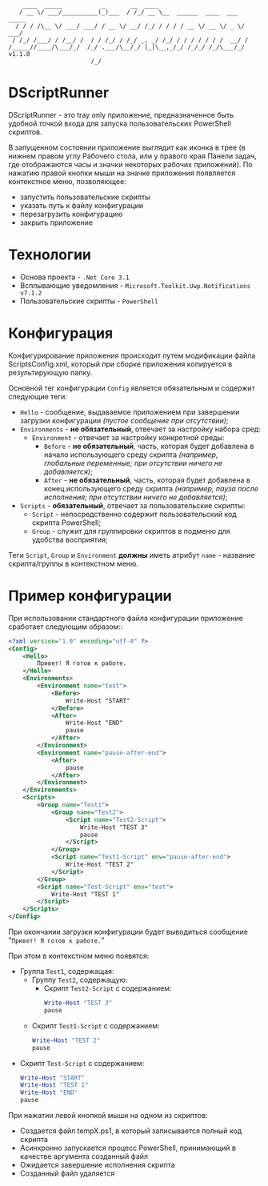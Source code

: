```
    ____  _____           _       __  ____                             
   / __ \/ ___/__________(_)___  / /_/ __ \__  ______  ____  ___  _____
  / / / /\__ \/ ___/ ___/ / __ \/ __/ /_/ / / / / __ \/ __ \/ _ \/ ___/
 / /_/ /___/ / /__/ /  / / /_/ / /_/ _, _/ /_/ / / / / / / /  __/ /    
/_____//____/\___/_/  /_/ .___/\__/_/ |_|\__,_/_/ /_/_/ /_/\___/_/     v1.1.0
                       /_/                                             
```

# DScriptRunner

DScriptRunner - это tray only приложение, предназначенное быть удобной точкой входа для запуска пользовательских PowerShell скриптов.

В запущенном состоянии приложение выглядит как иконка в трее (в нижнем правом углу Рабочего стола, или у правого края Панели задач, где отображаются часы и значки некоторых рабочих приложений). По нажатию правой кнопки мыши на значке приложения появляется контекстное меню, позволяющее:
- запустить пользовательские скрипты
- указать путь к файлу конфигурации
- перезагрузить конфигурацию
- закрыть приложение

# Технологии 

- Основа проекта - `.Net Core 3.1`
- Всплывающие уведомления - `Microsoft.Toolkit.Uwp.Notifications v7.1.2`
- Пользовательские скрипты - `PowerShell`

# Конфигурация

Конфигурирование приложения происходит путем модификации файла ScriptsConfig.xml, который при сборке приложения копируется в результирующую папку.

Основной тег конфигурации `Config` является обязательным и содержит следующие теги:
- `Hello` - сообщение, выдаваемое приложением при завершении загрузки конфигурации _(пустое сообщение при отсутствии)_;
- `Environments`  - **не обязательный**, отвечает за настройку набора сред:
  - `Environment`  - отвечает за настройку конкретной среды:
    - `Before` - **не обязательный**, часть, которая будет добавлена в начало использующего среду скрипта _(например, глобальные переменные; при отсутствии ничего не добавляется)_;
    - `After` - **не обязательный**, часть, которая будет добавлена в конец использующего среду скрипта _(например, пауза после исполнения; при отсутствии ничего не добавляется)_;
- `Scripts` - **обязательный**, отвечает за пользовательские скрипты:
  - `Script` - непосредственно содержит пользовательский код скрипта PowerShell;
  - `Group` - служит для группировки скриптов в подменю для удобства восприятия;

Теги `Script`, `Group` и `Environment` **должны** иметь атрибут `name` - название скрипта/группы в контекстном меню.

# Пример конфигурации

При использовании стандартного файла конфигурации приложение сработает следующим образом::

```xml
<?xml version="1.0" encoding="utf-8" ?>
<Config>
    <Hello>
        Привет! Я готов к работе.
    </Hello>
    <Environments>
        <Environment name="test">
            <Before>
                Write-Host "START"
            </Before>
            <After>
                Write-Host "END"
                pause
            </After>
        </Environment>
        <Environment name="pause-after-end">
            <After>
                pause
            </After>
        </Environment>
    </Environments>
    <Scripts>
        <Group name="Test1">
            <Group name="Test2">
                <Script name="Test2-Script">
                    Write-Host "TEST 3"
                    pause
                </Script>
            </Group>
            <Script name="Test1-Script" env="pause-after-end">
                Write-Host "TEST 2"
            </Script>
        </Group>
        <Script name="Test-Script" env="test">
            Write-Host "TEST 1"
        </Script>
    </Scripts>
</Config>

```

При окончании загрузки конфигурации будет выводиться сообщение "`Привет! Я готов к работе.`"

При этом в контекстном меню появятся:
- Группа `Test1`, содержащая:
    - Группу `Test2`, содержащую:
        - Скрипт `Test2-Script` с содержанием:
            ```powershell
            Write-Host "TEST 3"
            pause
            ```
    - Скрипт `Test1-Script` с содержанием:
        ```powershell
        Write-Host "TEST 2"
        pause
        ```
- Скрипт `Test-Script` с содержанием:
    ```powershell
    Write-Host "START"
    Write-Host "TEST 1"
    Write-Host "END"
    pause
    ```

При нажатии левой кнопкой мыши на одном из скриптов:
- Создается файл tempX.ps1, в который записывается полный код скрипта
- Асинхронно запускается процесс PowerShell, принимающий в качестве аргумента созданный файл
- Ожидается завершение исполнения скрипта
- Созданный файл удаляется
